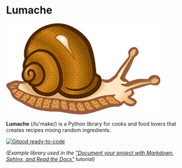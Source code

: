 # Lumache

![Lumache logo](lumache-logo.png)

**Lumache** (/lu'make/) is a Python library for cooks and food lovers
that creates recipes mixing random ingredients.

[![Gitpod ready-to-code](https://img.shields.io/badge/Gitpod-ready--to--code-908a85?logo=gitpod)](https://gitpod.io/#https://github.com/readthedocs/tutorial-sphinx-markdown-library)

_(Example library used in the ["Document your project with Markdown, Sphinx, and Read the Docs"](https://github.com/readthedocs/tutorial-sphinx-markdown) tutorial)_
